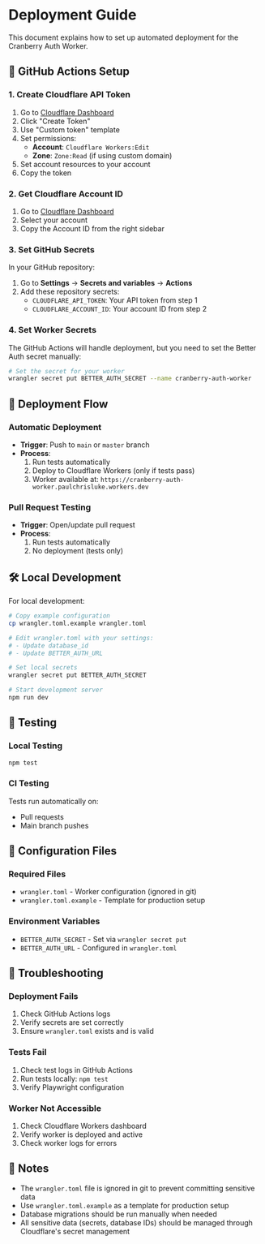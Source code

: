 # Deployment Guide

This document explains how to set up automated deployment for the Cranberry Auth Worker.

## 🚀 GitHub Actions Setup

### 1. Create Cloudflare API Token

1. Go to [Cloudflare Dashboard](https://dash.cloudflare.com/profile/api-tokens)
2. Click "Create Token"
3. Use "Custom token" template
4. Set permissions:
   - **Account**: `Cloudflare Workers:Edit`
   - **Zone**: `Zone:Read` (if using custom domain)
5. Set account resources to your account
6. Copy the token

### 2. Get Cloudflare Account ID

1. Go to [Cloudflare Dashboard](https://dash.cloudflare.com/)
2. Select your account
3. Copy the Account ID from the right sidebar

### 3. Set GitHub Secrets

In your GitHub repository:

1. Go to **Settings** → **Secrets and variables** → **Actions**
2. Add these repository secrets:
   - `CLOUDFLARE_API_TOKEN`: Your API token from step 1
   - `CLOUDFLARE_ACCOUNT_ID`: Your account ID from step 2

### 4. Set Worker Secrets

The GitHub Actions will handle deployment, but you need to set the Better Auth secret manually:

```bash
# Set the secret for your worker
wrangler secret put BETTER_AUTH_SECRET --name cranberry-auth-worker
```

## 🔄 Deployment Flow

### Automatic Deployment

- **Trigger**: Push to `main` or `master` branch
- **Process**:
  1. Run tests automatically
  2. Deploy to Cloudflare Workers (only if tests pass)
  3. Worker available at: `https://cranberry-auth-worker.paulchrisluke.workers.dev`

### Pull Request Testing

- **Trigger**: Open/update pull request
- **Process**:
  1. Run tests automatically
  2. No deployment (tests only)

## 🛠️ Local Development

For local development:

```bash
# Copy example configuration
cp wrangler.toml.example wrangler.toml

# Edit wrangler.toml with your settings:
# - Update database_id
# - Update BETTER_AUTH_URL

# Set local secrets
wrangler secret put BETTER_AUTH_SECRET

# Start development server
npm run dev
```

## 🧪 Testing

### Local Testing
```bash
npm test
```

### CI Testing
Tests run automatically on:
- Pull requests
- Main branch pushes

## 🔧 Configuration Files

### Required Files
- `wrangler.toml` - Worker configuration (ignored in git)
- `wrangler.toml.example` - Template for production setup

### Environment Variables
- `BETTER_AUTH_SECRET` - Set via `wrangler secret put`
- `BETTER_AUTH_URL` - Configured in `wrangler.toml`

## 🚨 Troubleshooting

### Deployment Fails
1. Check GitHub Actions logs
2. Verify secrets are set correctly
3. Ensure `wrangler.toml` exists and is valid

### Tests Fail
1. Check test logs in GitHub Actions
2. Run tests locally: `npm test`
3. Verify Playwright configuration

### Worker Not Accessible
1. Check Cloudflare Workers dashboard
2. Verify worker is deployed and active
3. Check worker logs for errors

## 📝 Notes

- The `wrangler.toml` file is ignored in git to prevent committing sensitive data
- Use `wrangler.toml.example` as a template for production setup
- Database migrations should be run manually when needed
- All sensitive data (secrets, database IDs) should be managed through Cloudflare's secret management
